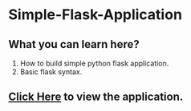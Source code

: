 # Simple-Flask-Application

## **What you can learn here?**
  1. How to build simple python flask application.
  2. Basic flask syntax.

## [Click Here](https://simple-arithmetic-calculator.herokuapp.com/) to view the application.

